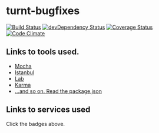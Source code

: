 turnt-bugfixes
==============
[![Build Status](https://travis-ci.org/eiriksm/turnt-bugfixes.svg?branch=master)](https://travis-ci.org/eiriksm/turnt-bugfixes)
[![devDependency Status](https://david-dm.org/eiriksm/turnt-bugfixes/dev-status.svg)](https://david-dm.org/eiriksm/turnt-bugfixes#info=devDependencies)
[![Coverage Status](https://img.shields.io/coveralls/eiriksm/turnt-bugfixes.svg)](https://coveralls.io/r/eiriksm/turnt-bugfixes)
[![Code Climate](https://codeclimate.com/github/eiriksm/turnt-bugfixes/badges/gpa.svg)](https://codeclimate.com/github/eiriksm/turnt-bugfixes)

## Links to tools used.
- [Mocha](http://mochajs.org/)
- [Istanbul](http://gotwarlost.github.io/istanbul/)
- [Lab](https://github.com/hapijs/lab)
- [Karma](http://karma-runner.github.io/)
- [...and so on. Read the package.json](https://raw.githubusercontent.com/eiriksm/turnt-bugfixes/master/package.json)

## Links to services used
Click the badges above.
